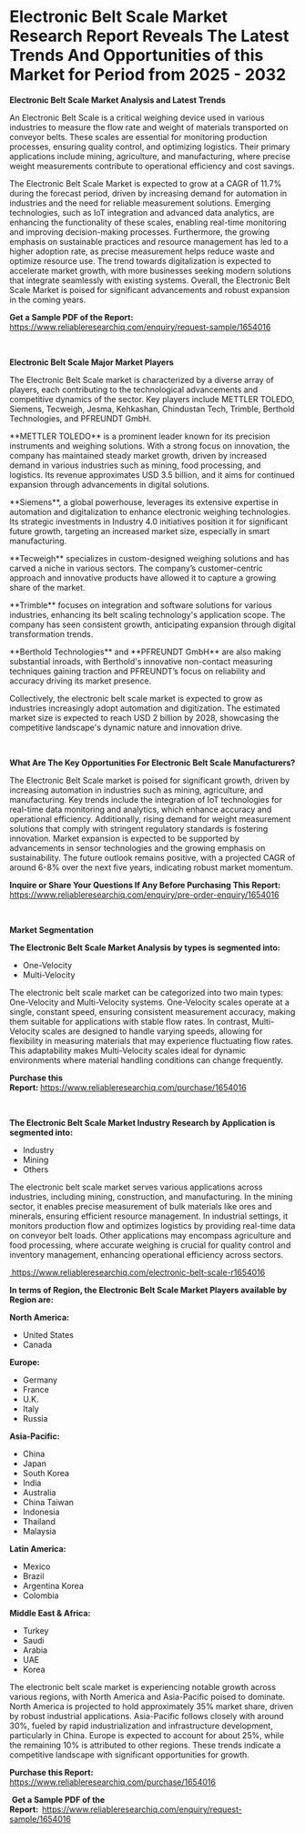 <p><h1>Electronic Belt Scale Market Research Report Reveals The Latest Trends And Opportunities of this Market for Period from 2025 - 2032</h1></p><p><strong>Electronic Belt Scale Market Analysis and Latest Trends</strong></p>
<p><p>An Electronic Belt Scale is a critical weighing device used in various industries to measure the flow rate and weight of materials transported on conveyor belts. These scales are essential for monitoring production processes, ensuring quality control, and optimizing logistics. Their primary applications include mining, agriculture, and manufacturing, where precise weight measurements contribute to operational efficiency and cost savings.</p><p>The Electronic Belt Scale Market is expected to grow at a CAGR of 11.7% during the forecast period, driven by increasing demand for automation in industries and the need for reliable measurement solutions. Emerging technologies, such as IoT integration and advanced data analytics, are enhancing the functionality of these scales, enabling real-time monitoring and improving decision-making processes. Furthermore, the growing emphasis on sustainable practices and resource management has led to a higher adoption rate, as precise measurement helps reduce waste and optimize resource use. The trend towards digitalization is expected to accelerate market growth, with more businesses seeking modern solutions that integrate seamlessly with existing systems. Overall, the Electronic Belt Scale Market is poised for significant advancements and robust expansion in the coming years.</p></p>
<p><strong>Get a Sample PDF of the Report:&nbsp;</strong> <a href="https://www.reliableresearchiq.com/enquiry/request-sample/1654016?utm_campaign=3114&utm_medium=2&utm_source=Github&utm_content=ia&utm_term=18042025&utm_id=electronic-belt-scale">https://www.reliableresearchiq.com/enquiry/request-sample/1654016</a></p>
<p>&nbsp;</p>
<p><strong>Electronic Belt Scale Major Market Players</strong></p>
<p><p>The Electronic Belt Scale market is characterized by a diverse array of players, each contributing to the technological advancements and competitive dynamics of the sector. Key players include METTLER TOLEDO, Siemens, Tecweigh, Jesma, Kehkashan, Chindustan Tech, Trimble, Berthold Technologies, and PFREUNDT GmbH.</p><p>**METTLER TOLEDO** is a prominent leader known for its precision instruments and weighing solutions. With a strong focus on innovation, the company has maintained steady market growth, driven by increased demand in various industries such as mining, food processing, and logistics. Its revenue approximates USD 3.5 billion, and it aims for continued expansion through advancements in digital solutions.</p><p>**Siemens**, a global powerhouse, leverages its extensive expertise in automation and digitalization to enhance electronic weighing technologies. Its strategic investments in Industry 4.0 initiatives position it for significant future growth, targeting an increased market size, especially in smart manufacturing.</p><p>**Tecweigh** specializes in custom-designed weighing solutions and has carved a niche in various sectors. The company’s customer-centric approach and innovative products have allowed it to capture a growing share of the market. </p><p>**Trimble** focuses on integration and software solutions for various industries, enhancing its belt scaling technology's application scope. The company has seen consistent growth, anticipating expansion through digital transformation trends.</p><p>**Berthold Technologies** and **PFREUNDT GmbH** are also making substantial inroads, with Berthold's innovative non-contact measuring techniques gaining traction and PFREUNDT’s focus on reliability and accuracy driving its market presence.</p><p>Collectively, the electronic belt scale market is expected to grow as industries increasingly adopt automation and digitization. The estimated market size is expected to reach USD 2 billion by 2028, showcasing the competitive landscape's dynamic nature and innovation drive.</p></p>
<p>&nbsp;</p>
<p><strong>What Are The Key Opportunities For Electronic Belt Scale Manufacturers?</strong></p>
<p><p>The Electronic Belt Scale market is poised for significant growth, driven by increasing automation in industries such as mining, agriculture, and manufacturing. Key trends include the integration of IoT technologies for real-time data monitoring and analytics, which enhance accuracy and operational efficiency. Additionally, rising demand for weight measurement solutions that comply with stringent regulatory standards is fostering innovation. Market expansion is expected to be supported by advancements in sensor technologies and the growing emphasis on sustainability. The future outlook remains positive, with a projected CAGR of around 6-8% over the next five years, indicating robust market momentum.</p></p>
<p><strong>Inquire or Share Your Questions If Any Before Purchasing This Report:</strong> <a href="https://www.reliableresearchiq.com/enquiry/pre-order-enquiry/1654016?utm_campaign=3114&utm_medium=2&utm_source=Github&utm_content=ia&utm_term=18042025&utm_id=electronic-belt-scale">https://www.reliableresearchiq.com/enquiry/pre-order-enquiry/1654016</a></p>
<p>&nbsp;</p>
<p><strong>Market Segmentation</strong></p>
<p><strong>The Electronic Belt Scale Market Analysis by types is segmented into:</strong></p>
<p><ul><li>One-Velocity</li><li>Multi-Velocity</li></ul></p>
<p><p>The electronic belt scale market can be categorized into two main types: One-Velocity and Multi-Velocity systems. One-Velocity scales operate at a single, constant speed, ensuring consistent measurement accuracy, making them suitable for applications with stable flow rates. In contrast, Multi-Velocity scales are designed to handle varying speeds, allowing for flexibility in measuring materials that may experience fluctuating flow rates. This adaptability makes Multi-Velocity scales ideal for dynamic environments where material handling conditions can change frequently.</p></p>
<p><strong>Purchase this Report:&nbsp;</strong><a href="https://www.reliableresearchiq.com/purchase/1654016?utm_campaign=3114&utm_medium=2&utm_source=Github&utm_content=ia&utm_term=18042025&utm_id=electronic-belt-scale">https://www.reliableresearchiq.com/purchase/1654016</a></p>
<p>&nbsp;</p>
<p><strong>The Electronic Belt Scale Market Industry Research by Application is segmented into:</strong></p>
<p><ul><li>Industry</li><li>Mining</li><li>Others</li></ul></p>
<p><p>The electronic belt scale market serves various applications across industries, including mining, construction, and manufacturing. In the mining sector, it enables precise measurement of bulk materials like ores and minerals, ensuring efficient resource management. In industrial settings, it monitors production flow and optimizes logistics by providing real-time data on conveyor belt loads. Other applications may encompass agriculture and food processing, where accurate weighing is crucial for quality control and inventory management, enhancing operational efficiency across sectors.</p></p>
<p><a href="https://www.reliableresearchiq.com/electronic-belt-scale-r1654016?utm_campaign=3114&utm_medium=2&utm_source=Github&utm_content=ia&utm_term=18042025&utm_id=electronic-belt-scale">&nbsp;https://www.reliableresearchiq.com/electronic-belt-scale-r1654016</a></p>
<p><strong>In terms of Region, the Electronic Belt Scale Market Players available by Region are:</strong></p>
<p>
    <p> <strong> North America: </strong>
        <ul>
            <li>United States</li>
            <li>Canada</li>
        </ul>
        </p> 
    <p> <strong> Europe: </strong>
        <ul>
            <li>Germany</li>
            <li>France</li>
            <li>U.K.</li>
            <li>Italy</li>
            <li>Russia</li>
        </ul>
        </p> 
    <p> <strong> Asia-Pacific: </strong>
        <ul>
            <li>China</li>
            <li>Japan</li>
            <li>South Korea</li>
            <li>India</li>
            <li>Australia</li>
            <li>China Taiwan</li>
            <li>Indonesia</li>
            <li>Thailand</li>
            <li>Malaysia</li>
        </ul>
        </p> 
    <p> <strong> Latin America: </strong>
        <ul>
            <li>Mexico</li>
            <li>Brazil</li>
            <li>Argentina Korea</li>
            <li>Colombia</li>
        </ul>
        </p> 
    <p> <strong> Middle East & Africa: </strong>
        <ul>
            <li>Turkey</li>
            <li>Saudi</li>
            <li>Arabia</li>
            <li>UAE</li>
            <li>Korea</li>
        </ul>
    </p>
    </p>
<p><p>The electronic belt scale market is experiencing notable growth across various regions, with North America and Asia-Pacific poised to dominate. North America is projected to hold approximately 35% market share, driven by robust industrial applications. Asia-Pacific follows closely with around 30%, fueled by rapid industrialization and infrastructure development, particularly in China. Europe is expected to account for about 25%, while the remaining 10% is attributed to other regions. These trends indicate a competitive landscape with significant opportunities for growth.</p></p>
<p><strong>Purchase this Report: </strong><a href="https://www.reliableresearchiq.com/purchase/1654016?utm_campaign=3114&utm_medium=2&utm_source=Github&utm_content=ia&utm_term=18042025&utm_id=electronic-belt-scale">https://www.reliableresearchiq.com/purchase/1654016</a></p>
<p>&nbsp;<strong>Get a Sample PDF of the Report:&nbsp;&nbsp;</strong><a href="https://www.reliableresearchiq.com/enquiry/request-sample/1654016?utm_campaign=3114&utm_medium=2&utm_source=Github&utm_content=ia&utm_term=18042025&utm_id=electronic-belt-scale">https://www.reliableresearchiq.com/enquiry/request-sample/1654016</a></p>
<p><strong></strong></p>
<p><p></p><p></p><p></p></p>